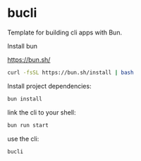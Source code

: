 # bucli

Template for building cli apps with Bun.

Install bun

https://bun.sh/

```bash
curl -fsSL https://bun.sh/install | bash
```

Install project dependencies:

```bash
bun install
```

link the cli to your shell:

```bash
bun run start
```

use the cli:
```bash
bucli
```

